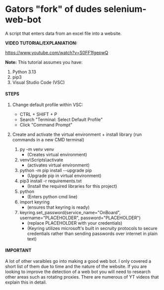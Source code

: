 # Gators "fork" of dudes selenium-web-bot

A script that enters data from an excel file into a website.

**VIDEO TUTORIAL/EXPLANIATION:**

https://www.youtube.com/watch?v=S0FF1fgepwQ


**Note:** This tutorial assumes you have:
  1. Python 3.13
  2. pip3
  3. Visual Studio Code (VSC)


#### STEPS
1. Change default profile within VSC:
    * CTRL + SHIFT + P
    * Search "Terminal: Select Default Profile"
    * Click "Command Prompt" 
   
2. Create and activate the virtual environment + install library (run commands in a new CMD terminal)
   1. py -m venv venv 
      * (Creates virtual environment)
   2. venv\Scripts\activate                   
      * (activates virtual environment)
   3. python -m pip install --upgrade pip     
      * (Upgrade pip in virtual environment)
   4. pip3 install -r requirements.txt
      * (Install the required libraries for this project)
   5. python
      * (Enters python cmd line)
   6. import keyring
      * (ensures that keyring is ready)
   7. keyring.set_password(service_name="OnBoard", username="PLACEHOLDER", password="PLACEHOLDER")
      * (replace PLACEHOLDER with your credentials)
      * (Keyring utilizes microsoft's built in secruity protocols to secure credentials rather than sending passwords over internet in plain text)

#### IMPORTANT
A lot of other varaibles go into making a good web bot. I only covered a short list of them due to time and the nature of the website. If you are looking to improve the detection of a web bot you will need to research other areas such as rotating proxies. There are numerous of YT videos that explain this in detail.
